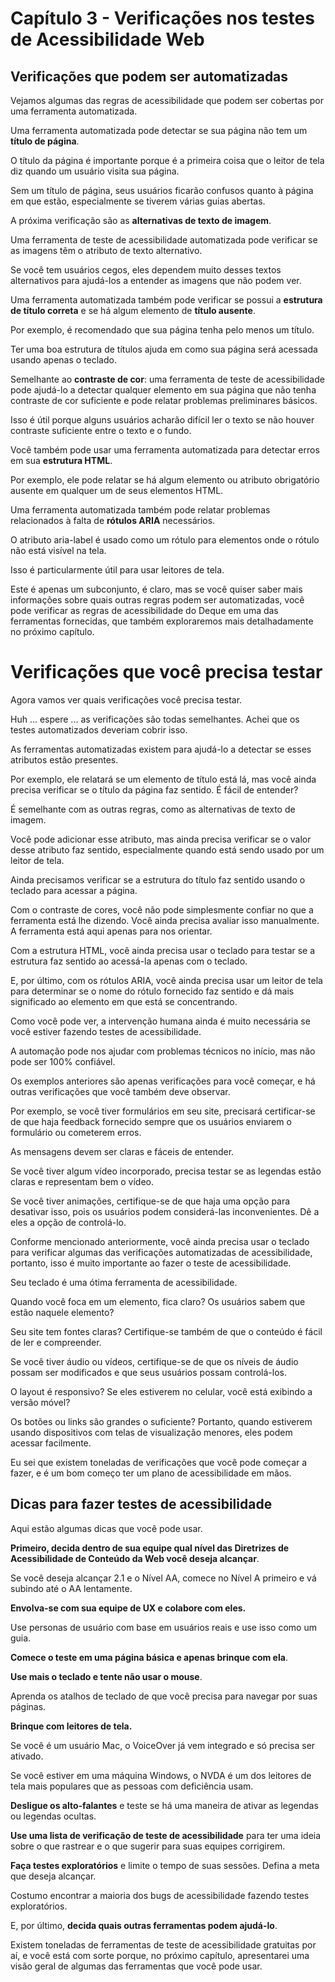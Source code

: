 # Capítulo 3 - Verificações nos testes de Acessibilidade Web

## Verificações que podem ser automatizadas

Vejamos algumas das regras de acessibilidade que podem ser cobertas por uma ferramenta automatizada.

Uma ferramenta automatizada pode detectar se sua página não tem um **título de página**.

O título da página é importante porque é a primeira coisa que o leitor de tela diz quando um usuário visita sua página.

Sem um título de página, seus usuários ficarão confusos quanto à página em que estão, especialmente se tiverem várias guias abertas.

A próxima verificação são as **alternativas de texto de imagem**.

Uma ferramenta de teste de acessibilidade automatizada pode verificar se as imagens têm o atributo de texto alternativo.

Se você tem usuários cegos, eles dependem muito desses textos alternativos para ajudá-los a entender as imagens que não podem ver.

Uma ferramenta automatizada também pode verificar se possui a **estrutura de título correta** e se há algum elemento de **título ausente**.

Por exemplo, é recomendado que sua página tenha pelo menos um título.

Ter uma boa estrutura de títulos ajuda em como sua página será acessada usando apenas o teclado.

Semelhante ao **contraste de cor**: uma ferramenta de teste de acessibilidade pode ajudá-lo a detectar qualquer elemento em sua página que não tenha contraste de cor suficiente e pode relatar problemas preliminares básicos.

Isso é útil porque alguns usuários acharão difícil ler o texto se não houver contraste suficiente entre o texto e o fundo.

Você também pode usar uma ferramenta automatizada para detectar erros em sua **estrutura HTML**.

Por exemplo, ele pode relatar se há algum elemento ou atributo obrigatório ausente em qualquer um de seus elementos HTML.

Uma ferramenta automatizada também pode relatar problemas relacionados à falta de **rótulos ARIA** necessários.

O atributo aria-label é usado como um rótulo para elementos onde o rótulo não está visível na tela.

Isso é particularmente útil para usar leitores de tela.

Este é apenas um subconjunto, é claro, mas se você quiser saber mais informações sobre quais outras regras podem ser automatizadas, você pode verificar as regras de acessibilidade do Deque em uma das ferramentas fornecidas, que também exploraremos mais detalhadamente no próximo capítulo.


# Verificações que você precisa testar
Agora vamos ver quais verificações você precisa testar.

Huh ... espere ... as verificações são todas semelhantes. Achei que os testes automatizados deveriam cobrir isso.

As ferramentas automatizadas existem para ajudá-lo a detectar se esses atributos estão presentes.

Por exemplo, ele relatará se um elemento de título está lá, mas você ainda precisa verificar se o título da página faz sentido. É fácil de entender?

É semelhante com as outras regras, como as alternativas de texto de imagem.

Você pode adicionar esse atributo, mas ainda precisa verificar se o valor desse atributo faz sentido, especialmente quando está sendo usado por um leitor de tela.

Ainda precisamos verificar se a estrutura do título faz sentido usando o teclado para acessar a página.

Com o contraste de cores, você não pode simplesmente confiar no que a ferramenta está lhe dizendo. Você ainda precisa avaliar isso manualmente. A ferramenta está aqui apenas para nos orientar.

Com a estrutura HTML, você ainda precisa usar o teclado para testar se a estrutura faz sentido ao acessá-la apenas com o teclado.

E, por último, com os rótulos ARIA, você ainda precisa usar um leitor de tela para determinar se o nome do rótulo fornecido faz sentido e dá mais significado ao elemento em que está se concentrando.

Como você pode ver, a intervenção humana ainda é muito necessária se você estiver fazendo testes de acessibilidade.

A automação pode nos ajudar com problemas técnicos no início, mas não pode ser 100% confiável.

Os exemplos anteriores são apenas verificações para você começar, e há outras verificações que você também deve observar.

Por exemplo, se você tiver formulários em seu site, precisará certificar-se de que haja feedback fornecido sempre que os usuários enviarem o formulário ou cometerem erros.

As mensagens devem ser claras e fáceis de entender.

Se você tiver algum vídeo incorporado, precisa testar se as legendas estão claras e representam bem o vídeo.

Se você tiver animações, certifique-se de que haja uma opção para desativar isso, pois os usuários podem considerá-las inconvenientes. Dê a eles a opção de controlá-lo.

Conforme mencionado anteriormente, você ainda precisa usar o teclado para verificar algumas das verificações automatizadas de acessibilidade, portanto, isso é muito importante ao fazer o teste de acessibilidade.

Seu teclado é uma ótima ferramenta de acessibilidade.

Quando você foca em um elemento, fica claro? Os usuários sabem que estão naquele elemento?

Seu site tem fontes claras? Certifique-se também de que o conteúdo é fácil de ler e compreender.

Se você tiver áudio ou vídeos, certifique-se de que os níveis de áudio possam ser modificados e que seus usuários possam controlá-los.

O layout é responsivo? Se eles estiverem no celular, você está exibindo a versão móvel?

Os botões ou links são grandes o suficiente? Portanto, quando estiverem usando dispositivos com telas de visualização menores, eles podem acessar facilmente.

Eu sei que existem toneladas de verificações que você pode começar a fazer, e é um bom começo ter um plano de acessibilidade em mãos.

## Dicas para fazer testes de acessibilidade

Aqui estão algumas dicas que você pode usar.

**Primeiro, decida dentro de sua equipe qual nível das Diretrizes de Acessibilidade de Conteúdo da Web você deseja alcançar**.

Se você deseja alcançar 2.1 e o Nível AA, comece no Nível A primeiro e vá subindo até o AA lentamente.

**Envolva-se com sua equipe de UX e colabore com eles.**

Use personas de usuário com base em usuários reais e use isso como um guia.

**Comece o teste em uma página básica e apenas brinque com ela**.

**Use mais o teclado e tente não usar o mouse**.

Aprenda os atalhos de teclado de que você precisa para navegar por suas páginas.

**Brinque com leitores de tela.**

Se você é um usuário Mac, o VoiceOver já vem integrado e só precisa ser ativado.

Se você estiver em uma máquina Windows, o NVDA é um dos leitores de tela mais populares que as pessoas com deficiência usam.

**Desligue os alto-falantes** e teste se há uma maneira de ativar as legendas ou legendas ocultas.

**Use uma lista de verificação de teste de acessibilidade** para ter uma ideia sobre o que rastrear e o que sugerir para suas equipes corrigirem.

**Faça testes exploratórios** e limite o tempo de suas sessões. Defina a meta que deseja alcançar.

Costumo encontrar a maioria dos bugs de acessibilidade fazendo testes exploratórios.

E, por último, **decida quais outras ferramentas podem ajudá-lo**.

Existem toneladas de ferramentas de teste de acessibilidade gratuitas por aí, e você está com sorte porque, no próximo capítulo, apresentarei uma visão geral de algumas das ferramentas que você pode usar.

